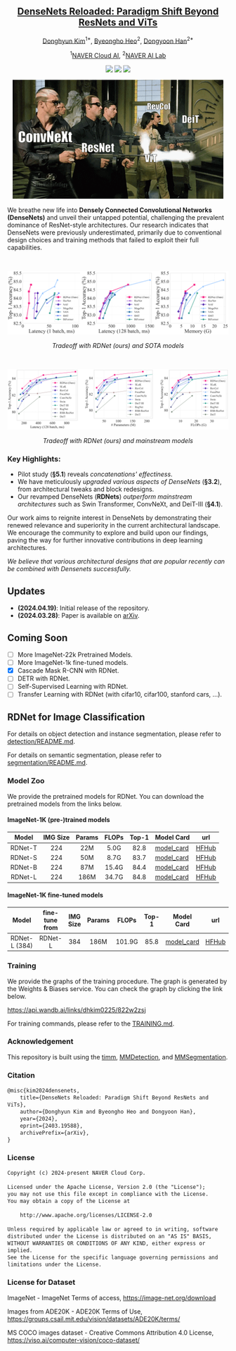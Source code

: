 <div align="center">
<h2><a href="https://arxiv.org/abs/2403.19588">DenseNets Reloaded: Paradigm Shift Beyond ResNets and ViTs</a></h2>

[Donghyun Kim](https://scholar.google.co.kr/citations?hl=en&user=EBC8BMAAAAAJ)<sup>1*</sup>, [Byeongho Heo](https://sites.google.com/view/byeongho-heo/home)<sup>2</sup>, [Dongyoon Han](https://dongyoonhan.github.io/)<sup>2*</sup>

<sup>1</sup><a href="https://www.ncloud.com/">NAVER Cloud AI</a>, <sup>2</sup><a href="https://naver-career.gitbook.io/en/teams/clova-cic/ai-lab">NAVER AI Lab</a>
</div>

<p align="center">
<a href="https://arxiv.org/abs/2403.19588" alt="arXiv">
    <img src="https://img.shields.io/badge/arXiv-2403.19588-4C35F5.svg?style=flat" /></a>
<a href="https://github.com/naver-ai/rdnet/blob/main/LICENSE" alt="license">
    <img src="https://img.shields.io/badge/license-Apache--2.0-%23B7A800" /></a>
<a href="https://huggingface.co/naver-ai" alt="Huggingface">
    <img src="https://img.shields.io/badge/huggingface-NAVERAILab-F58336" /></a>
</p>

<p align="center">
  <img src="./resources/images/rdnet_reloaded.gif" alt="Densenet Reloaded">
</p>

We breathe new life into **Densely Connected Convolutional Networks (DenseNets)** and unveil their untapped potential, challenging the prevalent dominance of ResNet-style architectures. Our research indicates that DenseNets were previously underestimated, primarily due to conventional design choices and training methods that failed to exploit their full capabilities.


<br>

![tradeoff with SOTA models](resources/images/tradeoff_sota.png)
*<p align="center">Tradeoff with RDNet (ours) and SOTA models</p>*

<br>

![tradeoff with mainstream models](resources/images/tradeoff.png)
*<p align="center">Tradeoff with RDNet (ours) and mainstream models</p>*

### Key Highlights:
- Pilot study (**§5.1**) reveals *concatenations' effectiness*.
- We have meticulously *upgraded various aspects of DenseNets* (**§3.2**), from architectural tweaks and block redesigns.
- Our revamped DenseNets (**RDNets**) *outperform mainstream architectures* such as Swin Transformer, ConvNeXt, and DeiT-III (**§4.1**).

Our work aims to reignite interest in DenseNets by demonstrating their renewed relevance and superiority in the current architectural landscape. We encourage the community to explore and build upon our findings, paving the way for further innovative contributions in deep learning architectures.

*We believe that various architectural designs that are popular recently can be combined with Densenets successfully.*


## Updates
- **(2024.04.19)**: Initial release of the repository.
- **(2024.03.28)**: Paper is available on [arXiv](https://arxiv.org/abs/2403.19588).

## Coming Soon
- [ ] More ImageNet-22k Pretrained Models.
- [ ] More ImageNet-1k fine-tuned models.
- [x] Cascade Mask R-CNN with RDNet.
- [ ] DETR with RDNet.
- [ ] Self-Supervised Learning with RDNet.
- [ ] Transfer Learning with RDNet (with cifar10, cifar100, stanford cars, ...).

## RDNet for Image Classification
For details on object detection and instance segmentation, please refer to [detection/README.md](detection/README.md).

For details on semantic segmentation, please refer to [segmentation/README.md](segmentation/README.md).


### Model Zoo
We provide the pretrained models for RDNet. You can download the pretrained models from the links below.

#### ImageNet-1K (pre-)trained models
|  Model  | IMG Size | Params | FLOPs | Top-1 | Model Card                                                         |                             url                              |
|:-------:|:--------:|:------:|:-----:|:-----:|--------------------------------------------------------------------|:------------------------------------------------------------:|
| RDNet-T |   224    |  22M   | 5.0G  | 82.8  | [model_card](./resources/hfhub_model_cards/rdnet_tiny.nv_in1k.md)  | [HFHub](https://huggingface.co/naver-ai/rdnet_tiny.nv_in1k)  |
| RDNet-S |   224    |  50M   | 8.7G  | 83.7  | [model_card](./resources/hfhub_model_cards/rdnet_small.nv_in1k.md) | [HFHub](https://huggingface.co/naver-ai/rdnet_small.nv_in1k) |
| RDNet-B |   224    |  87M   | 15.4G | 84.4  | [model_card](./resources/hfhub_model_cards/rdnet_base.nv_in1k.md)  | [HFHub](https://huggingface.co/naver-ai/rdnet_base.nv_in1k)  |
| RDNet-L |   224    |  186M  | 34.7G | 84.8  | [model_card](./resources/hfhub_model_cards/rdnet_large.nv_in1k.md) | [HFHub](https://huggingface.co/naver-ai/rdnet_large.nv_in1k) |

#### ImageNet-1K fine-tuned models

|     Model     | fine-tune from | IMG Size | Params | FLOPs  | Top-1 | Model Card                                                                     |                                   url                                    |
|:-------------:|:--------------:|:--------:|:------:|:------:|:-----:|--------------------------------------------------------------------------------|:------------------------------------------------------------------------:|
| RDNet-L (384) |    RDNet-L     |   384    |  186M  | 101.9G | 85.8  | [model_card](./resources/hfhub_model_cards/rdnet_large.nv_in1k_ft_in1k_384.md) | [HFHub](https://huggingface.co/naver-ai/rdnet_large.nv_in1k_ft_in1k_384) |


### Training
We provide the graphs of the training procedure. The graph is generated by the Weights & Biases service. You can check the graph by clicking the link below.

https://api.wandb.ai/links/dhkim0225/822w2zsj

For training commands, please refer to the [TRAINING.md](TRAINING.md).


### Acknowledgement
This repository is built using the [timm](https://github.com/huggingface/pytorch-image-models), [MMDetection](https://github.com/open-mmlab/mmdetection), and [MMSegmentation](https://github.com/open-mmlab/mmsegmentation).

### Citation
```
@misc{kim2024densenets,
    title={DenseNets Reloaded: Paradigm Shift Beyond ResNets and ViTs}, 
    author={Donghyun Kim and Byeongho Heo and Dongyoon Han},
    year={2024},
    eprint={2403.19588},
    archivePrefix={arXiv},
}
```

### License

```
Copyright (c) 2024-present NAVER Cloud Corp.

Licensed under the Apache License, Version 2.0 (the "License");
you may not use this file except in compliance with the License.
You may obtain a copy of the License at

    http://www.apache.org/licenses/LICENSE-2.0

Unless required by applicable law or agreed to in writing, software
distributed under the License is distributed on an "AS IS" BASIS,
WITHOUT WARRANTIES OR CONDITIONS OF ANY KIND, either express or implied.
See the License for the specific language governing permissions and
limitations under the License.
```

### License for Dataset
ImageNet - ImageNet Terms of access, https://image-net.org/download

Images from ADE20K - ADE20K Terms of Use, https://groups.csail.mit.edu/vision/datasets/ADE20K/terms/

MS COCO images dataset - Creative Commons Attribution 4.0 License, https://viso.ai/computer-vision/coco-dataset/

